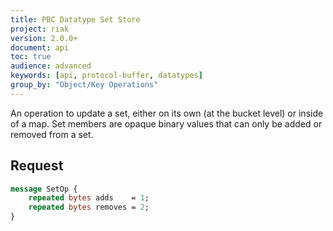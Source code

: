```yaml
---
title: PBC Datatype Set Store
project: riak
version: 2.0.0+
document: api
toc: true
audience: advanced
keywords: [api, protocol-buffer, datatypes]
group_by: "Object/Key Operations"
---
```


An operation to update a set, either on its own (at the bucket level) or inside of a map. Set members are opaque binary values that can only be added or removed from a set.

## Request

```protobuf
message SetOp {
    repeated bytes adds    = 1;
    repeated bytes removes = 2;
}
```